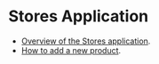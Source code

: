 # Stores Application

* [Overview of the Stores application](overview.md).
* [How to add a new product](add_new_product.md).
